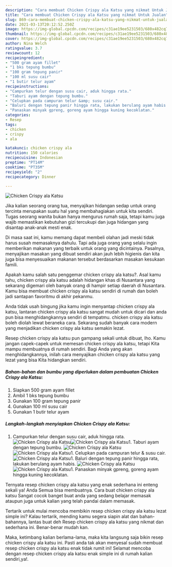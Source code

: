 ```yaml
---
description: "Cara membuat Chicken Crispy ala Katsu yang nikmat Untuk Jualan"
title: "Cara membuat Chicken Crispy ala Katsu yang nikmat Untuk Jualan"
slug: 869-cara-membuat-chicken-crispy-ala-katsu-yang-nikmat-untuk-jualan
date: 2021-03-13T20:12:52.250Z
image: https://img-global.cpcdn.com/recipes/c31ae19ee5231503/680x482cq70/chicken-crispy-ala-katsu-foto-resep-utama.jpg
thumbnail: https://img-global.cpcdn.com/recipes/c31ae19ee5231503/680x482cq70/chicken-crispy-ala-katsu-foto-resep-utama.jpg
cover: https://img-global.cpcdn.com/recipes/c31ae19ee5231503/680x482cq70/chicken-crispy-ala-katsu-foto-resep-utama.jpg
author: Nina Welch
ratingvalue: 3.7
reviewcount: 12
recipeingredient:
- "500 gram ayam fillet"
- "1 bks tepung bumbu"
- "100 gram tepung panir"
- "100 ml susu cair"
- "1 butir telur ayam"
recipeinstructions:
- "Campurkan telur dengan susu cair, aduk hingga rata."
- "Taburi ayam dengan tepung bumbu."
- "Celupkan pada campuran telur &amp; susu cair."
- "Baluri dengan tepung panir hingga rata, lakukan berulang ayam habis."
- "Panaskan minyak gpreng, goreng ayam hingga kuning kecoklatan."
categories:
- Resep
tags:
- chicken
- crispy
- ala

katakunci: chicken crispy ala 
nutrition: 150 calories
recipecuisine: Indonesian
preptime: "PT14M"
cooktime: "PT35M"
recipeyield: "2"
recipecategory: Dinner

---
```



![Chicken Crispy ala Katsu](https://img-global.cpcdn.com/recipes/c31ae19ee5231503/680x482cq70/chicken-crispy-ala-katsu-foto-resep-utama.jpg)

Jika kalian seorang orang tua, menyajikan hidangan sedap untuk orang tercinta merupakan suatu hal yang membahagiakan untuk kita sendiri. Tugas seorang  wanita bukan hanya mengurus rumah saja, tetapi kamu juga wajib memastikan kebutuhan gizi tercukupi dan juga hidangan yang disantap anak-anak mesti enak.

Di masa  saat ini, kamu memang dapat membeli olahan jadi meski tidak harus susah memasaknya dahulu. Tapi ada juga orang yang selalu ingin memberikan makanan yang terbaik untuk orang yang dicintainya. Pasalnya, menyajikan masakan yang dibuat sendiri akan jauh lebih higienis dan kita juga bisa menyesuaikan makanan tersebut berdasarkan masakan kesukaan famili. 



Apakah kamu salah satu penggemar chicken crispy ala katsu?. Asal kamu tahu, chicken crispy ala katsu adalah hidangan khas di Nusantara yang sekarang digemari oleh banyak orang di hampir setiap daerah di Nusantara. Kamu bisa membuat chicken crispy ala katsu sendiri di rumah dan boleh jadi santapan favoritmu di akhir pekanmu.

Anda tidak usah bingung jika kamu ingin menyantap chicken crispy ala katsu, lantaran chicken crispy ala katsu sangat mudah untuk dicari dan anda pun bisa menghidangkannya sendiri di tempatmu. chicken crispy ala katsu boleh diolah lewat beraneka cara. Sekarang sudah banyak cara modern yang menjadikan chicken crispy ala katsu semakin lezat.

Resep chicken crispy ala katsu pun gampang sekali untuk dibuat, lho. Kamu jangan capek-capek untuk memesan chicken crispy ala katsu, tetapi Kita mampu membuatnya di rumah sendiri. Bagi Anda yang akan menghidangkannya, inilah cara menyajikan chicken crispy ala katsu yang lezat yang bisa Kita hidangkan sendiri.

<!--inarticleads1-->

##### Bahan-bahan dan bumbu yang diperlukan dalam pembuatan Chicken Crispy ala Katsu:

1. Siapkan 500 gram ayam fillet
1. Ambil 1 bks tepung bumbu
1. Gunakan 100 gram tepung panir
1. Gunakan 100 ml susu cair
1. Gunakan 1 butir telur ayam




<!--inarticleads2-->

##### Langkah-langkah menyiapkan Chicken Crispy ala Katsu:

1. Campurkan telur dengan susu cair, aduk hingga rata.
<img src="https://img-global.cpcdn.com/steps/afc534e1357fd1d1/160x128cq70/chicken-crispy-ala-katsu-langkah-memasak-1-foto.jpg" alt="Chicken Crispy ala Katsu"><img src="https://img-global.cpcdn.com/steps/5e66301e2d0c3f81/160x128cq70/chicken-crispy-ala-katsu-langkah-memasak-1-foto.jpg" alt="Chicken Crispy ala Katsu">1. Taburi ayam dengan tepung bumbu.
<img src="https://img-global.cpcdn.com/steps/716106f26b9fc8eb/160x128cq70/chicken-crispy-ala-katsu-langkah-memasak-2-foto.jpg" alt="Chicken Crispy ala Katsu"><img src="https://img-global.cpcdn.com/steps/0865e6bf58793764/160x128cq70/chicken-crispy-ala-katsu-langkah-memasak-2-foto.jpg" alt="Chicken Crispy ala Katsu">1. Celupkan pada campuran telur &amp; susu cair.
<img src="https://img-global.cpcdn.com/steps/af74e1813ab50430/160x128cq70/chicken-crispy-ala-katsu-langkah-memasak-3-foto.jpg" alt="Chicken Crispy ala Katsu">1. Baluri dengan tepung panir hingga rata, lakukan berulang ayam habis.
<img src="https://img-global.cpcdn.com/steps/efd7a11026c47286/160x128cq70/chicken-crispy-ala-katsu-langkah-memasak-4-foto.jpg" alt="Chicken Crispy ala Katsu"><img src="https://img-global.cpcdn.com/steps/cd5319b6cd332b57/160x128cq70/chicken-crispy-ala-katsu-langkah-memasak-4-foto.jpg" alt="Chicken Crispy ala Katsu">1. Panaskan minyak gpreng, goreng ayam hingga kuning kecoklatan.




Ternyata resep chicken crispy ala katsu yang enak sederhana ini enteng sekali ya! Anda Semua bisa membuatnya. Cara buat chicken crispy ala katsu Sangat cocok banget buat anda yang sedang belajar memasak ataupun juga untuk kalian yang telah pandai dalam memasak.

Tertarik untuk mulai mencoba membikin resep chicken crispy ala katsu lezat simple ini? Kalau tertarik, mending kamu segera siapin alat dan bahan-bahannya, lantas buat deh Resep chicken crispy ala katsu yang nikmat dan sederhana ini. Benar-benar mudah kan. 

Maka, ketimbang kalian berlama-lama, maka kita langsung saja bikin resep chicken crispy ala katsu ini. Pasti anda tak akan menyesal sudah membuat resep chicken crispy ala katsu enak tidak rumit ini! Selamat mencoba dengan resep chicken crispy ala katsu enak simple ini di rumah kalian sendiri,ya!.

